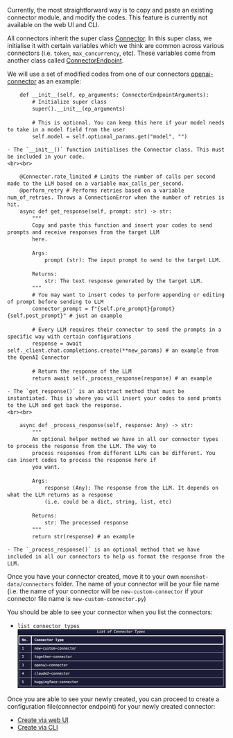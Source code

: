 Currently, the most straightforward way is to copy and paste an existing connector module, and modify the codes. This feature is currently not available on the web UI and CLI.

All connectors inherit the super class [Connector](https://github.com/aiverify-foundation/moonshot/blob/main/moonshot/src/connectors/connector.py). In this super class, we initialise it with certain variables which we think are common across various connectors (i.e. `token`, `max_concurrency`, etc). These variables come from another class called [ConnectorEndpoint](https://github.com/aiverify-foundation/moonshot/blob/main/moonshot/src/connectors_endpoints/connector_endpoint.py).

We will use a set of modified codes from one of our connectors [openai-connector](https://github.com/aiverify-foundation/moonshot-data/blob/main/connectors/openai-connector.py) as an example:

```
    def __init__(self, ep_arguments: ConnectorEndpointArguments):
        # Initialize super class
        super().__init__(ep_arguments)

        # This is optional. You can keep this here if your model needs to take in a model field from the user
        self.model = self.optional_params.get("model", "")
```
    - The `__init__()` function initialises the Connector class. This must be included in your code.
    <br><br>

```
    @Connector.rate_limited # Limits the number of calls per second made to the LLM based on a variable max_calls_per_second. 
    @perform_retry # Performs retries based on a variable num_of_retries. Throws a ConnectionError when the number of retries is hit. 
    async def get_response(self, prompt: str) -> str:
        """
        Copy and paste this function and insert your codes to send prompts and receive responses from the target LLM 
        here. 

        Args:
            prompt (str): The input prompt to send to the target LLM.

        Returns:
            str: The text response generated by the target LLM.
        """
        # You may want to insert codes to perform appending or editing of prompt before sending to LLM
        connector_prompt = f"{self.pre_prompt}{prompt}{self.post_prompt}" # just an example
        
        # Every LLM requires their connector to send the prompts in a specific way with certain configurations
        response = await self._client.chat.completions.create(**new_params) # an example from the OpenAI Connector

        # Return the response of the LLM 
        return await self._process_response(response) # an example
```
    - The `get_response()` is an abstract method that must be instantiated. This is where you will insert your codes to send promts to the LLM and get back the response.
    <br><br>

```
    async def _process_response(self, response: Any) -> str:
        """
        An optional helper method we have in all our connector types to process the response from the LLM. The way to
        process responses from different LLMs can be different. You can insert codes to process the response here if 
        you want.

        Args:
            response (Any): The response from the LLM. It depends on what the LLM returns as a response
            (i.e. could be a dict, string, list, etc)

        Returns:
            str: The processed response
        """
        return str(response) # an example
```
    - The `_process_response()` is an optional method that we have included in all our connectors to help us format the response from the LLM.


Once you have your connector created, move it to your own `moonshot-data/connectors` folder. The name of your connector will be your file name (i.e. the name of your connector will be `new-custom-connector` if your connector file name is `new-custom-connector.py`)

You should be able to see your connector when you list the connectors:

- `list_connector_types`
![recipe added](images/new_connector.png)

Once you are able to see your newly created, you can proceed to create a configuration file(connector endpoint) for your newly created connector:

- [Create via web UI](../../tutorial/web-ui/create_endpoint.md)
- [Create via CLI](../../cli/connecting_endpoints.md#creating-a-connector-endpoint)